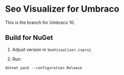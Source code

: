 # Seo Visualizer for Umbraco

This is the branch for Umbraco 10.

## Build for NuGet

1. Adjust version in `SeoVisualizer.csproj`

2. Run:
```
dotnet pack --configuration Release
```

